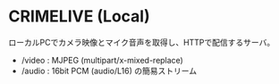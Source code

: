 # CRIMELIVE (Local)
ローカルPCでカメラ映像とマイク音声を取得し、HTTPで配信するサーバ。
- /video : MJPEG (multipart/x-mixed-replace)
- /audio : 16bit PCM (audio/L16) の簡易ストリーム
